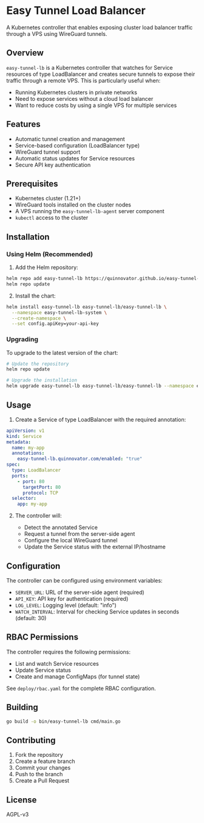 # Easy Tunnel Load Balancer

A Kubernetes controller that enables exposing cluster load balancer traffic through a VPS using WireGuard tunnels.

## Overview

`easy-tunnel-lb` is a Kubernetes controller that watches for Service resources of type LoadBalancer and creates secure tunnels to expose their traffic through a remote VPS. This is particularly useful when:

- Running Kubernetes clusters in private networks
- Need to expose services without a cloud load balancer
- Want to reduce costs by using a single VPS for multiple services

## Features

- Automatic tunnel creation and management
- Service-based configuration (LoadBalancer type)
- WireGuard tunnel support
- Automatic status updates for Service resources
- Secure API key authentication

## Prerequisites

- Kubernetes cluster (1.21+)
- WireGuard tools installed on the cluster nodes
- A VPS running the `easy-tunnel-lb-agent` server component
- `kubectl` access to the cluster

## Installation

### Using Helm (Recommended)

1. Add the Helm repository:

```bash
helm repo add easy-tunnel-lb https://quinnovator.github.io/easy-tunnel-lb
helm repo update
```

2. Install the chart:

```bash
helm install easy-tunnel-lb easy-tunnel-lb/easy-tunnel-lb \
  --namespace easy-tunnel-lb-system \
  --create-namespace \
  --set config.apiKey=your-api-key
```

### Upgrading

To upgrade to the latest version of the chart:

```bash
# Update the repository
helm repo update

# Upgrade the installation
helm upgrade easy-tunnel-lb easy-tunnel-lb/easy-tunnel-lb --namespace easy-tunnel-lb-system
```

## Usage

1. Create a Service of type LoadBalancer with the required annotation:

```yaml
apiVersion: v1
kind: Service
metadata:
  name: my-app
  annotations:
    easy-tunnel-lb.quinnovator.com/enabled: "true"
spec:
  type: LoadBalancer
  ports:
    - port: 80
      targetPort: 80
      protocol: TCP
  selector:
    app: my-app
```

2. The controller will:

    - Detect the annotated Service
    - Request a tunnel from the server-side agent
    - Configure the local WireGuard tunnel
    - Update the Service status with the external IP/hostname

## Configuration

The controller can be configured using environment variables:

- `SERVER_URL`: URL of the server-side agent (required)
- `API_KEY`: API key for authentication (required)
- `LOG_LEVEL`: Logging level (default: "info")
- `WATCH_INTERVAL`: Interval for checking Service updates in seconds (default: 30)

## RBAC Permissions

The controller requires the following permissions:

- List and watch Service resources
- Update Service status
- Create and manage ConfigMaps (for tunnel state)

See `deploy/rbac.yaml` for the complete RBAC configuration.

## Building

```bash
go build -o bin/easy-tunnel-lb cmd/main.go
```

## Contributing

1. Fork the repository
2. Create a feature branch
3. Commit your changes
4. Push to the branch
5. Create a Pull Request

## License

AGPL-v3
